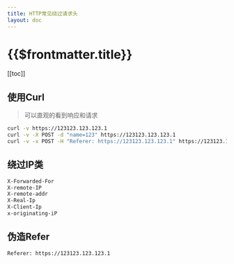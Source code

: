 ```yaml
---
title: HTTP常见绕过请求头
layout: doc
---
```

# {{$frontmatter.title}}
[[toc]]

## 使用Curl
> 可以直观的看到响应和请求

```zsh
curl -v https://123123.123.123.1
curl -v -X POST -d "name=123" https://123123.123.123.1
curl -v -x POST -H "Referer: https://123123.123.123.1" https://123123.123.123.1
```

## 绕过IP类
```zsh
X-Forwarded-For
X-remote-IP
X-remote-addr
X-Real-Ip
X-Client-Ip
x-originating-iP
```

## 伪造Refer

```zsh
Referer: https://123123.123.123.1
```